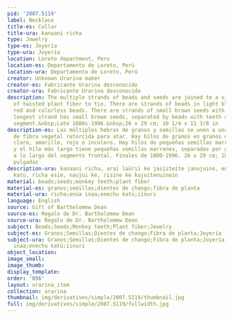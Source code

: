 ```yaml
---
pid: '2007.5119'
label: Necklace
title-es: Collar
title-ura: kanaani richa
type: Jewelry
type-es: Joyería
type-ura: Joyería
location: Loreto department, Peru
location-es: Departamento de Loreto, Perú
location-ura: Departamento de Loreto, Perú
creator: Unknown Urarina maker
creator-es: Fabricante Urarina desconocido
creator-ura: Fabricante Urarina desconocido
description: The multiple strands of beads and seeds are joined to a single strand
  of twisted plant fiber to tie. There are strands of beads in light blue, yellow,
  red and colorless beads. There are strands of small brown seeds with beads and the
  longest strand has small brown seeds, separated by beads with teeth along the front
  segment.&nbsp;Late 1800s-1996.&nbsp;26 x 29 cm; 10 1/4 x 11 3/8 in
description-es: Las múltiples hebras de granos y semillas se unen a una sola hebra
  de fibra vegetal retorcida para atar. Hay hilos de granos en granos de color azul
  claro, amarillo, rojo e incoloro. Hay hilos de pequeñas semillas marrones con granos
  y el hilo más largo tiene pequeñas semillas marrones, separadas por granos con dientes
  a lo largo del segmento frontal. Finales de 1800-1996. 26 x 29 cm; 10 1/4 x 11 3/8
  pulgadas
description-ura: kanaani richa, arai laürii ke jasiiteite janujuine, enüa inaa, kanii
  katü, richa esie, naujui ke, risine ke kujuitenuinein
material: beads;seeds;monkey teeth;plant fiber
material-es: granos;semillas;dientes de chango;fibra de planta
material-ura: richa;enüa inaa;enechu katü;iinuri
language: English
source: Gift of Bartholomew Dean
source-es: Regalo de Dr. Bartholomew Dean
source-ura: Regalo de Dr. Bartholomew Dean
subject: Beads;Seeds;Monkey teeth;Plant fiber;Jewelry
subject-es: Granos;Semillas;Dientes de chango;Fibra de planta;Joyería
subject-ura: Granos;Semillas;Dientes de chango;Fibra de planta;Joyería;richa;enüa
  inaa;enechu katü;iinuri
object_location:
image_small:
image_thumb:
display_template:
order: '056'
layout: urarina_item
collection: urarina
thumbnail: img/derivatives/simple/2007.5119/thumbnail.jpg
full: img/derivatives/simple/2007.5119/fullwidth.jpg
---
```


